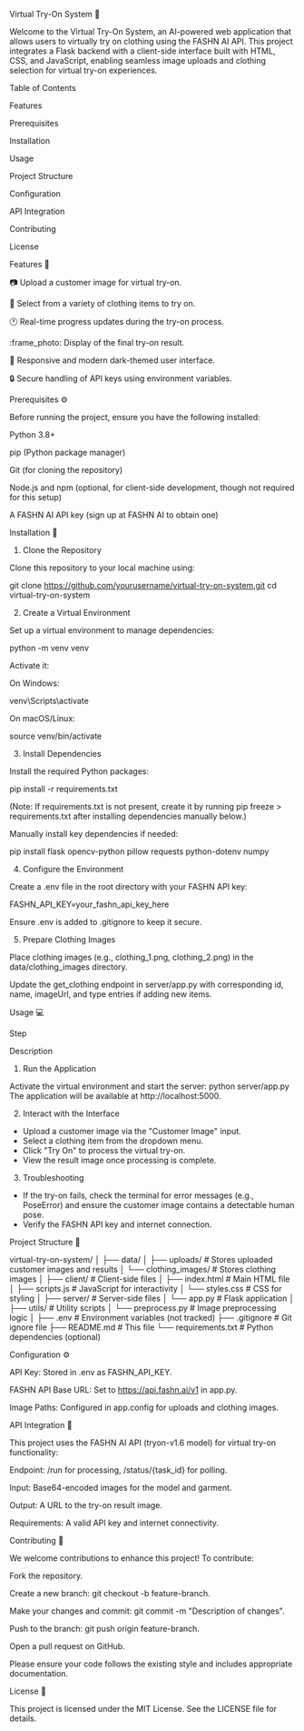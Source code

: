 Virtual Try-On System :dress:





Welcome to the Virtual Try-On System, an AI-powered web application that allows users to virtually try on clothing using the FASHN AI API. This project integrates a Flask backend with a client-side interface built with HTML, CSS, and JavaScript, enabling seamless image uploads and clothing selection for virtual try-on experiences.



Table of Contents





Features



Prerequisites



Installation



Usage



Project Structure



Configuration



API Integration



Contributing



License



Features :rocket:





:camera: Upload a customer image for virtual try-on.



:shirt: Select from a variety of clothing items to try on.



:clock1: Real-time progress updates during the try-on process.



:frame_photo: Display of the final try-on result.



:art: Responsive and modern dark-themed user interface.



:lock: Secure handling of API keys using environment variables.



Prerequisites :gear:

Before running the project, ensure you have the following installed:





Python 3.8+



pip (Python package manager)



Git (for cloning the repository)



Node.js and npm (optional, for client-side development, though not required for this setup)



A FASHN AI API key (sign up at FASHN AI to obtain one)



Installation :wrench:

1. Clone the Repository

Clone this repository to your local machine using:

git clone https://github.com/yourusername/virtual-try-on-system.git
cd virtual-try-on-system

2. Create a Virtual Environment

Set up a virtual environment to manage dependencies:

python -m venv venv

Activate it:





On Windows:

venv\Scripts\activate



On macOS/Linux:

source venv/bin/activate

3. Install Dependencies

Install the required Python packages:

pip install -r requirements.txt

(Note: If requirements.txt is not present, create it by running pip freeze > requirements.txt after installing dependencies manually below.)

Manually install key dependencies if needed:

pip install flask opencv-python pillow requests python-dotenv numpy

4. Configure the Environment





Create a .env file in the root directory with your FASHN API key:

FASHN_API_KEY=your_fashn_api_key_here



Ensure .env is added to .gitignore to keep it secure.

5. Prepare Clothing Images





Place clothing images (e.g., clothing_1.png, clothing_2.png) in the data/clothing_images directory.



Update the get_clothing endpoint in server/app.py with corresponding id, name, imageUrl, and type entries if adding new items.



Usage :computer:







Step



Description





1. Run the Application



Activate the virtual environment and start the server:
python server/app.py
The application will be available at http://localhost:5000.





2. Interact with the Interface



- Upload a customer image via the "Customer Image" input.
- Select a clothing item from the dropdown menu.
- Click "Try On" to process the virtual try-on.
- View the result image once processing is complete.





3. Troubleshooting



- If the try-on fails, check the terminal for error messages (e.g., PoseError) and ensure the customer image contains a detectable human pose.
- Verify the FASHN API key and internet connection.



Project Structure :file_folder:

virtual-try-on-system/
│
├── data/
│   ├── uploads/          # Stores uploaded customer images and results
│   └── clothing_images/  # Stores clothing images
│
├── client/               # Client-side files
│   ├── index.html        # Main HTML file
│   ├── scripts.js        # JavaScript for interactivity
│   └── styles.css        # CSS for styling
│
├── server/               # Server-side files
│   └── app.py            # Flask application
│
├── utils/                # Utility scripts
│   └── preprocess.py     # Image preprocessing logic
│
├── .env                  # Environment variables (not tracked)
├── .gitignore            # Git ignore file
├── README.md             # This file
└── requirements.txt      # Python dependencies (optional)



Configuration :gear:





API Key: Stored in .env as FASHN_API_KEY.



FASHN API Base URL: Set to https://api.fashn.ai/v1 in app.py.



Image Paths: Configured in app.config for uploads and clothing images.



API Integration :link:

This project uses the FASHN AI API (tryon-v1.6 model) for virtual try-on functionality:





Endpoint: /run for processing, /status/{task_id} for polling.



Input: Base64-encoded images for the model and garment.



Output: A URL to the try-on result image.



Requirements: A valid API key and internet connectivity.



Contributing :handshake:

We welcome contributions to enhance this project! To contribute:





Fork the repository.



Create a new branch: git checkout -b feature-branch.



Make your changes and commit: git commit -m "Description of changes".



Push to the branch: git push origin feature-branch.



Open a pull request on GitHub.

Please ensure your code follows the existing style and includes appropriate documentation.



License :scroll:

This project is licensed under the MIT License. See the LICENSE file for details.
